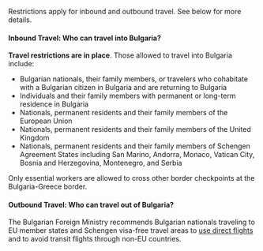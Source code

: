 Restrictions apply for inbound and outbound travel. See below for more details.

#### Inbound Travel: Who can travel into Bulgaria?

**Travel restrictions are in place**. Those allowed to travel into Bulgaria include:

- Bulgarian nationals, their family members, or travelers who cohabitate with a Bulgarian citizen in Bulgaria and are returning to Bulgaria
- Individuals and their family members with permanent or long-term residence in Bulgaria
- Nationals, permanent residents and their family members of the European Union
- Nationals, permanent residents and their family members of the United Kingdom
- Nationals, permanent residents and their family members of Schengen Agreement States including San Marino, Andorra, Monaco, Vatican City, Bosnia and Herzegovina, Montenegro, and Serbia

Only essential workers are allowed to cross other border checkpoints at the Bulgaria-Greece border.

#### Outbound Travel: Who can travel out of Bulgaria?

The Bulgarian Foreign Ministry recommends Bulgarian nationals traveling to EU member states and Schengen visa-free travel areas to [use direct flights](https://sofiaglobe.com/2020/06/23/bulgaria-foreign-ministry-issues-non-eu-transit-travel-advisory/) and to avoid transit flights through non-EU countries.

